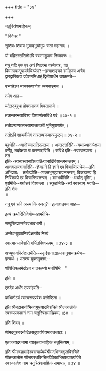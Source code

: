 +++
title = "३४"

+++


चतुस्त्रिंशमाह्निकम्  


" विवेकः "   

सुशिवः शिवाय भूयाद्भूयोभूयः सतां महानादः ।  

यो बहिरुल्लसितोऽपि स्वस्माद्रूपान्न निष्क्रान्तः ॥  

ननु यदि एक एव अयं चिदात्मा परमेश्वरः, तत्   
किमाणवाद्युपायवैचित्र्येण?--इत्याशङ्कां गर्भीकृत्य अत्रैव   
द्वारद्वारिकया प्रवेशमभिधातुं द्वितीयार्धेन उपक्रमते--  


उच्यतेऽथ स्वस्वरूपप्रवेशः क्रमसङ्गतः ।  


तमेव आह--   


यदेतद्बहुधा प्रोक्तमाणवं शिवताप्तये ।  

तत्रान्तरन्तराविश्य विश्राम्येत्सविधे पदे ॥ ३४-१ ॥  

ततोऽप्याणवसन्त्यागाच्छाक्तीं भूमिमुपाश्रयेत् ।  

ततोऽपि शाम्भवीमेवं तारतम्यक्रमात्स्फुटम् ॥ ३४-२ ॥  


बहुधेति--ध्यानोच्चारादिरूपतया । अन्तरन्तरिति--यथास्थानापेक्षया   
वर्णेषु, तदपेक्षया च करणादाविति । सविधे इति--स्वस्वरूपस्य ।   
तत  
इति--स्वस्वरूपसविधवर्तिध्यानादिविश्रान्त्यनन्तरम् ।   
आणवसन्त्यागादिति--ज्ञेयहाने हि ज्ञाने एव विश्रान्तिराधेया--इति   
अभिप्रायः । ततोऽपीति--शाक्तभूम्युपाश्रयानन्तरम्, विकल्पस्य हि   
निर्विकल्पे एव विश्रान्तिस्तत्त्वम् । शाम्भवीमिति--अर्थात् भूमिम् ।   
एवमिति--यथोत्तरं विश्रान्त्या । स्फुटमिति--स्वं स्वरूपम्, भवति--  
इति शेषः  
॥  

ननु एवं सति अस्य किं स्यात्?--इत्याशङ्क्य आह--  


इत्थं क्रमोदितिविबोधमहामरीचि-  

सम्पूरितप्रसरभैरवभावभागी ।  

अन्तेऽभ्युपायनिरपेक्षतयैव नित्यं  

स्वात्मानमाविशति गर्भितविश्वरूपम् ॥ ३४-३ ॥  


अभ्युपायनिरपेक्षतयेति--सकृद्देशनाद्यात्मकानुपायक्रमेण--  
इत्यर्थः । अतश्च युक्तमुक्तम्--  

शंवित्तिफलभेदोऽत्र न प्रकल्प्यो मनीषिभिः ।"   

इति ॥  

एतदेव अर्धेन उपसंहरति--  


कथितोऽयं स्वस्वरूपप्रवेशः परमेष्ठिना ॥  



इति श्रीमदाचार्याभिनवगुप्तपादविरचिते श्रीतन्त्रालोके   
स्वरूपप्रकाशनं नाम चतुस्त्रिंशमाह्निकम् ॥३४ ॥  


इति शिवम् ॥   


श्रीमद्गुरुवदनोदितसदुपायोपेयभावतत्त्वज्ञः ।  

एतज्जयद्रथनामा व्याकृतवानाह्निकं चतुस्त्रिंशम् ॥  



इति श्रीमन्महामाहेश्वराचार्यवर्यश्रीमदभिनवगुप्तविरचिते   
श्रीतन्त्रालोके श्रीजयरथविरचितविवेकाभिख्यव्याख्योपेते   
स्वरूपप्रवेशं नाम चतुस्त्रिंशमाह्निकं समाप्तम् ॥ ३४ ॥  


